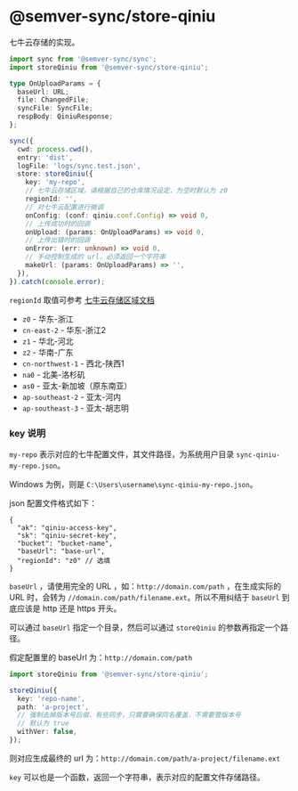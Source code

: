 # @semver-sync/store-qiniu

七牛云存储的实现。

```ts
import sync from '@semver-sync/sync';
import storeQiniu from '@semver-sync/store-qiniu';

type OnUploadParams = {
  baseUrl: URL;
  file: ChangedFile;
  syncFile: SyncFile;
  respBody: QiniuResponse;
};

sync({
  cwd: process.cwd(),
  entry: 'dist',
  logFile: 'logs/sync.test.json',
  store: storeQiniu({
    key: 'my-repo',
    // 七牛云存储区域，请根据自己的仓库情况设定，为空时默认为 z0
    regionId: '',
    // 对七牛云配置进行微调
    onConfig: (conf: qiniu.conf.Config) => void 0,
    // 上传成功时的回调
    onUpload: (params: OnUploadParams) => void 0,
    // 上传出错时的回调
    onError: (err: unknown) => void 0,
    // 手动控制生成的 url，必须返回一个字符串
    makeUrl: (params: OnUploadParams) => '',
  }),
}).catch(console.error);
```

`regionId`
取值可参考 [七牛云存储区域文档](https://developer.qiniu.com/kodo/1671/region-endpoint-fq)

- `z0` - 华东-浙江
- `cn-east-2` - 华东-浙江2
- `z1` - 华北-河北
- `z2` - 华南-广东
- `cn-northwest-1` - 西北-陕西1
- `na0` - 北美-洛杉矶
- `as0` - 亚太-新加坡（原东南亚）
- `ap-southeast-2` - 亚太-河内
- `ap-southeast-3` - 亚太-胡志明

### key 说明

`my-repo` 表示对应的七牛配置文件，其文件路径，为系统用户目录
`sync-qiniu-my-repo.json`。

Windows 为例，则是 `C:\Users\username\sync-qiniu-my-repo.json`。

json 配置文件格式如下：

```json5
{
  "ak": "qiniu-access-key",
  "sk": "qiniu-secret-key",
  "bucket": "bucket-name",
  "baseUrl": "base-url",
  "regionId": "z0" // 选填
}
```

`baseUrl` ，请使用完全的 URL ，如：`http://domain.com/path` ，在生成实际的 URL 时，会转为
`//domain.com/path/filename.ext`。所以不用纠结于 `baseUrl` 到底应该是 http 还是
https 开头。

可以通过 `baseUrl` 指定一个目录，然后可以通过 `storeQiniu` 的参数再指定一个路径。

假定配置里的 baseUrl 为：`http://domain.com/path`

```ts
import storeQiniu from '@semver-sync/store-qiniu';

storeQiniu({
  key: 'repo-name',
  path: 'a-project',
  // 强制去掉版本号后缀，有些同步，只需要确保同名覆盖，不需要管版本号
  // 默认为 true
  withVer: false,
});
```

则对应生成最终的 url 为：`http://domain.com/path/a-project/filename.ext`

`key` 可以也是一个函数，返回一个字符串，表示对应的配置文件存储路径。

